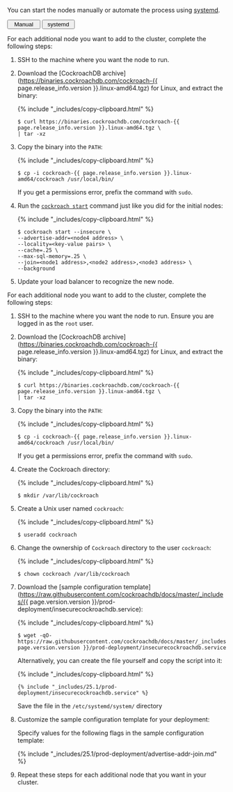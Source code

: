 You can start the nodes manually or automate the process using [systemd](https://www.freedesktop.org/wiki/Software/systemd/).

<div class="filters clearfix">
  <button style="width: 15%" class="filter-button" data-scope="manual">Manual</button>
  <button style="width: 15%" class="filter-button" data-scope="systemd">systemd</button>
</div>
<p></p>

<section class="filter-content" markdown="1" data-scope="manual">

For each additional node you want to add to the cluster, complete the following steps:

1. SSH to the machine where you want the node to run.

2. Download the [CockroachDB archive](https://binaries.cockroachdb.com/cockroach-{{ page.release_info.version }}.linux-amd64.tgz) for Linux, and extract the binary:

    {% include "_includes/copy-clipboard.html" %}
    ~~~ shell
    $ curl https://binaries.cockroachdb.com/cockroach-{{ page.release_info.version }}.linux-amd64.tgz \
    | tar -xz
    ~~~

3. Copy the binary into the `PATH`:

    {% include "_includes/copy-clipboard.html" %}
    ~~~ shell
    $ cp -i cockroach-{{ page.release_info.version }}.linux-amd64/cockroach /usr/local/bin/
    ~~~

    If you get a permissions error, prefix the command with `sudo`.

4. Run the [`cockroach start`](start-a-node.html) command just like you did for the initial nodes:

    {% include "_includes/copy-clipboard.html" %}
    ~~~ shell
    $ cockroach start --insecure \
    --advertise-addr=<node4 address> \
    --locality=<key-value pairs> \
    --cache=.25 \
    --max-sql-memory=.25 \
    --join=<node1 address>,<node2 address>,<node3 address> \
    --background
    ~~~

5. Update your load balancer to recognize the new node.

</section>

<section class="filter-content" markdown="1" data-scope="systemd">

For each additional node you want to add to the cluster, complete the following steps:

1. SSH to the machine where you want the node to run. Ensure you are logged in as the `root` user.

2. Download the [CockroachDB archive](https://binaries.cockroachdb.com/cockroach-{{ page.release_info.version }}.linux-amd64.tgz) for Linux, and extract the binary:

    {% include "_includes/copy-clipboard.html" %}
    ~~~ shell
    $ curl https://binaries.cockroachdb.com/cockroach-{{ page.release_info.version }}.linux-amd64.tgz \
    | tar -xz
    ~~~

3. Copy the binary into the `PATH`:

    {% include "_includes/copy-clipboard.html" %}
    ~~~ shell
    $ cp -i cockroach-{{ page.release_info.version }}.linux-amd64/cockroach /usr/local/bin/
    ~~~

    If you get a permissions error, prefix the command with `sudo`.

4. Create the Cockroach directory:

    {% include "_includes/copy-clipboard.html" %}
    ~~~ shell
    $ mkdir /var/lib/cockroach
    ~~~

5. Create a Unix user named `cockroach`:

    {% include "_includes/copy-clipboard.html" %}
    ~~~ shell
    $ useradd cockroach
    ~~~

6. Change the ownership of `Cockroach` directory to the user `cockroach`:

    {% include "_includes/copy-clipboard.html" %}
    ~~~ shell
    $ chown cockroach /var/lib/cockroach
    ~~~

7. Download the [sample configuration template](https://raw.githubusercontent.com/cockroachdb/docs/master/_includes/{{ page.version.version }}/prod-deployment/insecurecockroachdb.service):

    {% include "_includes/copy-clipboard.html" %}
    ~~~ shell
    $ wget -qO- https://raw.githubusercontent.com/cockroachdb/docs/master/_includes/{{ page.version.version }}/prod-deployment/insecurecockroachdb.service
    ~~~

    Alternatively, you can create the file yourself and copy the script into it:

    {% include "_includes/copy-clipboard.html" %}
    ~~~ shell
    {% include "_includes/25.1/prod-deployment/insecurecockroachdb.service" %}
    ~~~

    Save the file in the `/etc/systemd/system/` directory

8. Customize the sample configuration template for your deployment:

    Specify values for the following flags in the sample configuration template:

    {% include "_includes/25.1/prod-deployment/advertise-addr-join.md" %}

9. Repeat these steps for each additional node that you want in your cluster.

</section>

